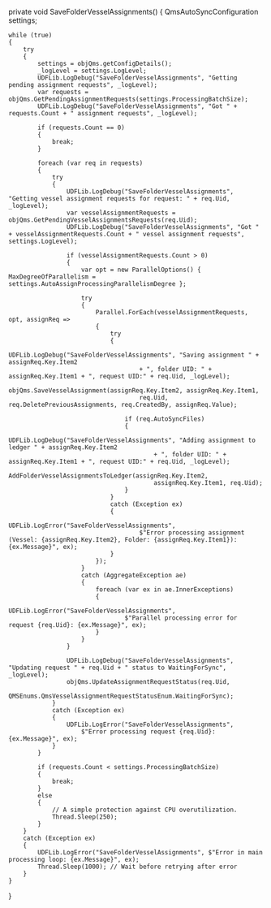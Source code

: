 private void SaveFolderVesselAssignments()
{
    QmsAutoSyncConfiguration settings;

    while (true)
    {
        try
        {
            settings = objQms.getConfigDetails();
            _logLevel = settings.LogLevel;
            UDFLib.LogDebug("SaveFolderVesselAssignments", "Getting pending assignment requests", _logLevel);
            var requests = objQms.GetPendingAssignmentRequests(settings.ProcessingBatchSize);
            UDFLib.LogDebug("SaveFolderVesselAssignments", "Got " + requests.Count + " assignment requests", _logLevel);

            if (requests.Count == 0)
            {
                break;
            }

            foreach (var req in requests)
            {
                try
                {
                    UDFLib.LogDebug("SaveFolderVesselAssignments", "Getting vessel assignment requests for request: " + req.Uid, _logLevel);
                    var vesselAssignmentRequests = objQms.GetPendingVesselAssignmentsRequests(req.Uid);
                    UDFLib.LogDebug("SaveFolderVesselAssignments", "Got " + vesselAssignmentRequests.Count + " vessel assignment requests", settings.LogLevel);

                    if (vesselAssignmentRequests.Count > 0)
                    {
                        var opt = new ParallelOptions() { MaxDegreeOfParallelism = settings.AutoAssignProcessingParallelismDegree };
                        
                        try
                        {
                            Parallel.ForEach(vesselAssignmentRequests, opt, assignReq =>
                            {
                                try
                                {
                                    UDFLib.LogDebug("SaveFolderVesselAssignments", "Saving assignment " + assignReq.Key.Item2
                                        + ", folder UID: " + assignReq.Key.Item1 + ", request UID:" + req.Uid, _logLevel);
                                    objQms.SaveVesselAssignment(assignReq.Key.Item2, assignReq.Key.Item1,
                                        req.Uid, req.DeletePreviousAssignments, req.CreatedBy, assignReq.Value);

                                    if (req.AutoSyncFiles)
                                    {
                                        UDFLib.LogDebug("SaveFolderVesselAssignments", "Adding assignment to ledger " + assignReq.Key.Item2
                                            + ", folder UID: " + assignReq.Key.Item1 + ", request UID:" + req.Uid, _logLevel);
                                        AddFolderVesselAssignmentsToLedger(assignReq.Key.Item2,
                                            assignReq.Key.Item1, req.Uid);
                                    }
                                }
                                catch (Exception ex)
                                {
                                    UDFLib.LogError("SaveFolderVesselAssignments", 
                                        $"Error processing assignment (Vessel: {assignReq.Key.Item2}, Folder: {assignReq.Key.Item1}): {ex.Message}", ex);
                                }
                            });
                        }
                        catch (AggregateException ae)
                        {
                            foreach (var ex in ae.InnerExceptions)
                            {
                                UDFLib.LogError("SaveFolderVesselAssignments", 
                                    $"Parallel processing error for request {req.Uid}: {ex.Message}", ex);
                            }
                        }
                    }

                    UDFLib.LogDebug("SaveFolderVesselAssignments", "Updating request " + req.Uid + " status to WaitingForSync", _logLevel);
                    objQms.UpdateAssignmentRequestStatus(req.Uid,
                        QMSEnums.QmsVesselAssignmentRequestStatusEnum.WaitingForSync);
                }
                catch (Exception ex)
                {
                    UDFLib.LogError("SaveFolderVesselAssignments", 
                        $"Error processing request {req.Uid}: {ex.Message}", ex);
                }
            }

            if (requests.Count < settings.ProcessingBatchSize)
            {
                break;
            }
            else
            {
                // A simple protection against CPU overutilization.
                Thread.Sleep(250);
            }
        }
        catch (Exception ex)
        {
            UDFLib.LogError("SaveFolderVesselAssignments", $"Error in main processing loop: {ex.Message}", ex);
            Thread.Sleep(1000); // Wait before retrying after error
        }
    }
}